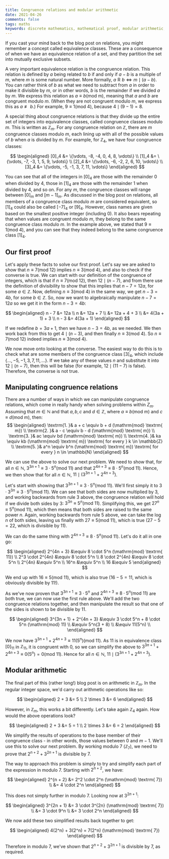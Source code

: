 ```yaml
---
title: Congruence relations and modular arithmetic
date: 2021-04-26  
comments: false  
tags: maths
keywords: discrete mathematics, mathematical proof, modular arithmetic, congruence modulo, integers modulo m
---
```


If you cast your mind back to the blog post on relations, you might remember a concept called equivalence classes. These are a consequence of when we have an equivalence relation of a set, and they partition the set into mutually exclusive subsets.

A very important equivalence relation is the congruence relation. This relation is defined by $a$ being related to $b$ if and only if $a - b$ is a multiple of $m$, where $m$ is some natural number. More formally, $a \mathrel{R} b \iff m \mid (a - b)$. You can rather think of $b$ as what we need to subtract from $a$ in order to make it divisible by $m$, or in other words, $b$ is the remainder if we divided $a$ by $m$. We express this relation as $a \equiv b (\mathrm{mod} \textrm{ m})$, meaning that $a$ and $b$ are congruent modulo $m$. (When they are not congruent modulo $m$, we express this as $a \not\equiv b$.) For example, $9 \equiv 1 (\mathrm{mod} \textrm{ 4})$, because $4 \mid (9 - 1) = 8$.

A special thing about congruence relations is that they divide up the entire set of integers into equivalence classes, called congruence classes modulo $m$. This is written as $\mathbb{Z}_m$. For any congruence relation on $\mathbb{Z}$, there are $m$ congruence classes modulo $m$, each lining up with all of the possible values of $b$ when $a$ is divided by $m$. For example, for $\mathbb{Z}_4$, we have four congruence classes:

$$
\begin{aligned}
[0]_4 &= \{\vdots, -8, -4, 0, 4, 8, \vdots\} \\
[1]_4 &= \{\vdots, -7, -3, 1, 5, 9, \vdots\} \\
[2]_4 &= \{\vdots, -6, -2, 2, 6, 10, \vdots\} \\
[3]_4 &= \{\vdots, -5, -1, 3, 7, 11, \vdots\}
\end{aligned}
$$

You can see that all of the integers in $[0]_4$ are those with the remainder 0 when divided by 4, those in $[1]_4$ are those with the remainder 1 when divided by 4, and so on. For any $m$, the congruence classes will range between $[0]_m$ and $[m - 1]_m$. As discussed in the blog post on relations, all members of a congruence class modulo $m$ are considered equivalent, so $[1]_4$ could also be called $[-7]_4$ or $[9]_4$. However, class names are given based on the smallest positive integer (including 0). It also bears repeating that when values are congruent modulo $m$, they belong to the same congruence class modulo $m$. In the example above, we stated that $9 \equiv 1 (\mathrm{mod} \textrm{ 4})$, and you can see that they indeed belong to the same congruence class $[1]_4$.

## Our first proof

Let's apply these facts to solve our first proof. Let's say we are asked to show that $n \equiv 7 (\mathrm{mod} \textrm{ 12})$ implies $n \equiv 3 (\mathrm{mod} \textrm{ 4})$, and also to check if the converse is true. We can start with our definition of the congruence of integers, which is that if $n \equiv 7 (\mathrm{mod} \textrm{ 12})$, then $12 \mid (n - 7)$, and from there use the definition of divisibility to show that this implies that $n - 7 = 12a$, for some $a \in \mathbb{Z}$. Now, defining $n \equiv 3 (\mathrm{mod} \textrm{ 4})$ in the same way, we get $n - 3 = 4b$, for some $b \in \mathbb{Z}$. So, now we want to algebraically manipulate $n - 7 = 12a$ so we get it in the form $n - 3 = 4b$:

$$
\begin{aligned}
n - 7 &= 12a \\
n &= 12a + 7 \\
&= 12a + 4 + 3 \\
&= 4(3a + 1) + 3 \\
n - 3 &= 4(3a + 1)
\end{aligned}
$$

If we redefine $b = 3a + 1$, then we have $n - 3 = 4b$, as we needed. We then work back from this to get $4 \mid (n - 3)$, and then finally $n \equiv 3 (\mathrm{mod} \textrm{ 4})$. So $n \equiv 7 (\mathrm{mod} \textrm{ 12})$ indeed implies $n \equiv 3 (\mathrm{mod} \textrm{ 4})$.

We now move onto looking at the converse. The easiest way to do this is to check what are some members of the congruence class $[3]_4$, which include $\{\ldots, -5, -1, 3, 7, 11, \ldots\}$. If we take any of these values $n$ and substitute it into $12 \mid (n - 7)$, then this will be false (for example, $12 \mid (11 - 7)$ is false). Therefore, the converse is not true.

## Manipulating congruence relations

There are a number of ways in which we can manipulate congruence relations, which come in really handy when solving problems within $Z_m$. Assuming that $m \in \mathbb{N}$ and that $a, b, c$ and $d \in \mathbb{Z}$, where $a \equiv b (\mathrm{mod} \textrm{ m})$ and $c \equiv d (\mathrm{mod} \textrm{ m})$, then:
$$ 
\begin{aligned}
\textrm{1. }& a + c \equiv b + d (\mathrm{mod} \textrm{ m}) \\
\textrm{2. }& a - c \equiv b - d (\mathrm{mod} \textrm{ m}) \\
\textrm{3. }& ac \equiv bd (\mathrm{mod} \textrm{ m}) \\
\textrm{4. }& ka \equiv kb (\mathrm{mod} \textrm{ m}) \textrm{ for every } k \in \mathbb{Z} \\
\textrm{5. }& a^n \equiv b^n (\mathrm{mod} \textrm{ m}) \textrm{ for every } n \in \mathbb{N}
\end{aligned}
$$

We can use the above to solve our next problem. We need to show that, for all $n \in \mathbb{N}$, $3^{3n + 1} \equiv 3 \cdot 5^n (\mathrm{mod} \textrm{ 11})$ and that $2^{4n + 3} \equiv 8 \cdot 5^n (\mathrm{mod} \textrm{ 11})$. Hence, we then show that for all $n \in \mathbb{N}$, $11 \mid (3^{3n + 1} + 2^{4n + 3})$. 

Let's start with showing that $3^{3n + 1} \equiv 3 \cdot 5^n (\mathrm{mod} \textrm{ 11})$. We'll first simply it to $3 \cdot 3^{3n} \equiv 3 \cdot 5^n (\mathrm{mod} \textrm{ 11})$. We can see that both sides are now multiplied by 3, and working backwards from rule 3 above, the congruence relation will hold if we divide both sides by 3: $3^{3n} \equiv 5^n (\mathrm{mod} \textrm{ 11})$. Simplifying this, we get $27^n \equiv 5^n (\mathrm{mod} \textrm{ 11})$, which then means that both sides are raised to the same power $n$. Again, working backwards from rule 5 above, we can take the $\log{n}$ of both sides, leaving us finally with $27 \equiv 5 (\mathrm{mod} \textrm{ 11})$, which is true ($27 - 5 = 22$, which is divisible by 11).

We can do the same thing with $2^{4n + 3} \equiv 8 \cdot 5^n (\mathrm{mod} \textrm{ 11})$. Let's do it all in one go:

$$
\begin{aligned}
2^{4n + 3} &\equiv 8 \cdot 5^n (\mathrm{mod} \textrm{ 11}) \\
2^3 \cdot 2^{4n} &\equiv 8 \cdot 5^n \\
8 \cdot 2^{4n} &\equiv 8 \cdot 5^n \\
2^{4n} &\equiv 5^n \\
16^n &\equiv 5^n \\
16 &\equiv 5
\end{aligned}
$$

We end up with $16 \equiv 5 (\mathrm{mod} \textrm{ 11})$, which is also true ($16 - 5 = 11$, which is obviously divisible by 11!). 

As we've now proven that $3^{3n + 1} \equiv 3 \cdot 5^n$ and $2^{4n + 3} \equiv 8 \cdot 5^n (\mathrm{mod} \textrm{ 11})$ are both true, we can now use the first rule above. We'll add the two congruence relations together, and then manipulate the result so that one of the sides is shown to be divisible by 11.

$$
\begin{aligned}
3^{3n + 1} + 2^{4n + 3} &\equiv 3 \cdot 5^n + 8 \cdot 5^n (\mathrm{mod} 11) \\
&\equiv 5^n(3 + 8) \\
&\equiv 11(5^n) \\
\end{aligned}
$$

We now have $3^{3n + 1} + 2^{4n + 3} \equiv 11(5^n) (\mathrm{mod} \textrm{ 11})$. As 11 is in equivalence class $[0]_{11}$ in $\mathbb{Z}_{11}$, it is congruent with 0, so we can simplify the above to $3^{3n + 1} + 2^{4n + 3} \equiv 0(5^n) = 0 (\mathrm{mod} \textrm{ 11})$. Hence for all $n \in \mathbb{N}$, $11 \mid (3^{3n + 1} + 2^{4n + 3})$.

## Modular arithmetic

The final part of this (rather long!) blog post is on arithmetic in $\mathbb{Z}_m$. In the regular integer space, we'd carry out arithmetic operations like so:

$$
\begin{aligned}
2 + 3 &= 5 \\
2 \times 3 &= 6
\end{aligned}
$$

However, in $\mathbb{Z}_m$, this works a bit differently. Let's take again $\mathbb{Z}_4$ again. How would the above operations look?

$$
\begin{aligned}
2 + 3 &= 5 = 1 \\
2 \times 3 &= 6 = 2
\end{aligned}
$$

We simplify the results of operations to the base member of their congruence class - in other words, those values between 0 and $m - 1$. We'll use this to solve our next problem. By working modulo 7 ($\mathbb{Z}_7$), we need to prove that $2^{n + 2} + 3^{2n + 1}$ is divisible by 7.

The way to approach this problem is simply to try and simplify each part of the expression in modulo 7. Starting with $2^{n + 2}$, we have:

$$
\begin{aligned}
2^{n + 2} &= 2^2 \cdot 2^n (\mathrm{mod} \textrm{ 7}) \\
&= 4 \cdot 2^n
\end{aligned}
$$

This does not simply further in modulo 7. Looking now at $3^{2n + 1}$:

$$
\begin{aligned}
3^{2n + 1} &= 3 \cdot 3^{2n} (\mathrm{mod} \textrm{ 7}) \\
&= 3 \cdot 9^n \\
&= 3 \cdot 2^n
\end{aligned}
$$

We now add these two simplified results back together to get:

$$
\begin{aligned}
4(2^n) + 3(2^n) = 7(2^n) (\mathrm{mod} \textrm{ 7}) 
\end{aligned}
$$

Therefore in modulo 7, we've shown that $2^{n + 2} + 3^{2n + 1}$ is divisible by 7, as required.